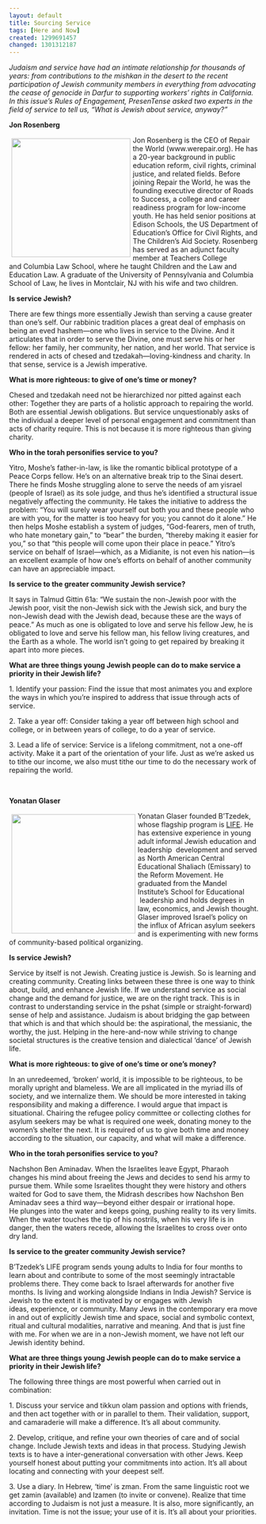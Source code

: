 ```yaml
---
layout: default
title: Sourcing Service
tags: [Here and Now]
created: 1299691457
changed: 1301312187
---
```

<p>
	<em>Judaism and service have had an intimate relationship for thousands of years: from contributions to the mishkan in the desert to the recent participation of Jewish community members in everything from advocating the cease of genocide in Darfur to supporting workers&rsquo; rights in California. In this issue&rsquo;s Rules of Engagement, PresenTense asked two experts in the field of service to tell us, &ldquo;What is Jewish about service, anyway?&rdquo;</em></p>
<p>
	<strong>Jon Rosenberg</strong></p>
<p>
	<img alt="" src="/files/5433339749_1bac1b0149_m.jpg" style="margin-left: 5px; margin-right: 5px; margin-top: 5px; margin-bottom: 5px; float: left; width: 240px; height: 240px; " />Jon Rosenberg is the CEO of Repair the World (www.werepair.org). He has a&nbsp;20-year background in public education reform, civil rights, criminal justice, and&nbsp;related fields. Before joining Repair the World, he was the founding executive&nbsp;director of Roads to Success, a college and career readiness program for&nbsp;low-income youth. He has held senior positions at Edison Schools, the US&nbsp;Department of Education&rsquo;s Office for Civil Rights, and The Children&rsquo;s Aid Society.&nbsp;Rosenberg has served as an adjunct faculty member at Teachers College and&nbsp;Columbia Law School, where he taught Children and the Law and Education Law.&nbsp;A graduate of the University of Pennsylvania and Columbia School of Law, he&nbsp;lives in Montclair, NJ with his wife and two children.</p>
<p>
	<strong>Is service Jewish?</strong></p>
<p>
	There are few things more essentially Jewish than serving a cause greater than one&rsquo;s self.&nbsp;Our rabbinic tradition places a great deal of emphasis on being an eved hashem&mdash;one&nbsp;who lives in service to the Divine. And it articulates that in order to serve the Divine, one must serve his or her fellow: her family, her community, her nation, and her world. That service is rendered in acts of chesed and tzedakah&mdash;loving-kindness and charity. In that sense, service is a Jewish imperative.&nbsp;</p>
<p>
	<strong>What is more righteous: to give of one&rsquo;s time or money?</strong></p>
<p>
	Chesed and tzedakah need not be hierarchized nor pitted against each other: Together they&nbsp;are parts of a holistic approach to repairing the world. Both are essential Jewish obligations.&nbsp;But service unquestionably asks of the individual a deeper level of personal engagement&nbsp;and commitment than acts of charity require. This is not because it is more righteous than&nbsp;giving charity.</p>
<p>
	<strong>Who in the torah personifies service to you?</strong></p>
<p>
	Yitro, Moshe&rsquo;s father-in-law, is like the romantic biblical prototype of a Peace Corps fellow. He&rsquo;s on an alternative break trip to the Sinai desert. There he finds Moshe struggling alone to serve the needs of am yisrael (people of Israel) as its sole judge, and thus he&rsquo;s identified a structural issue negatively affecting the community. He takes the initiative to address the problem: &ldquo;You will surely wear yourself out both you and these people who are with you, for the matter is too heavy for you; you cannot do it alone.&rdquo; He then helps Moshe establish a system of judges, &ldquo;God-fearers, men of truth, who hate monetary gain,&rdquo; to &ldquo;bear&rdquo; the burden, &ldquo;thereby making it easier for you,&rdquo; so that &ldquo;this people will come upon their place in peace.&rdquo;&nbsp;Yitro&rsquo;s service on behalf of Israel&mdash;which, as a Midianite, is not even his nation&mdash;is an excellent example of how one&rsquo;s efforts on behalf of another community can have an appreciable impact.</p>
<p>
	<strong>Is service to the greater community Jewish service?</strong></p>
<p>
	It says in Talmud Gittin 61a: &ldquo;We sustain the non-Jewish poor with the Jewish poor, visit&nbsp;the non-Jewish sick with the Jewish sick, and bury the non-Jewish dead with the Jewish&nbsp;dead, because these are the ways of peace.&rdquo; As much as one is obligated to love and serve his fellow Jew, he is obligated to love and serve his fellow man, his fellow living creatures, and the Earth as a whole. The world isn&rsquo;t going to get repaired by breaking it apart into more pieces.&nbsp;</p>
<p>
	<strong>What are three things young Jewish people can do to make service a priority in their Jewish&nbsp;life?</strong></p>
<p>
	1. Identify your passion: Find the issue that most animates you and explore the ways in&nbsp;which you&rsquo;re inspired to address that issue through acts of service.</p>
<p>
	2. Take a year off: Consider taking a year off between high school and college, or in between&nbsp;years of college, to do a year of service.&nbsp;</p>
<p>
	3. Lead a life of service: Service is a lifelong commitment, not a one-off activity. Make it a part of the orientation of your life. Just as we&rsquo;re asked us to tithe our income, we also must tithe our time to do the necessary work of repairing the world.</p>
<p>
	&nbsp;</p>
<p>
	<strong>Yonatan Glaser</strong></p>
<p>
	<img alt="" src="/files/yonatanglaser.jpg" style="margin-left: 5px; margin-right: 5px; margin-top: 5px; margin-bottom: 5px; float: left; width: 250px; height: 241px; " />Yonatan Glaser founded B&rsquo;Tzedek, whose flagship program is <a href="http://www.LIFEprogram.org">LIFE</a>. He has extensive experience in young adult informal Jewish education and leadership &nbsp;development and served as North American Central Educational Shaliach (Emissary) to the Reform Movement. He graduated from the Mandel Institute&rsquo;s School for Educational &nbsp;leadership and holds degrees in law, economics, and Jewish thought. Glaser improved Israel&rsquo;s policy on the influx of African asylum seekers and is experimenting with new forms of community-based political organizing.</p>
<p>
	<strong>Is service Jewish?</strong></p>
<p>
	Service by itself is not Jewish. Creating justice is Jewish. So is learning and creating community. Creating links between these three is one way to think about, build, and enhance Jewish life. If we understand service as social change and the demand for justice, we are on the right track. This is in contrast to understanding service in the pshat (simple or straight-forward) sense of help and assistance. Judaism is about bridging the gap between that which is and that which should be: the aspirational, the messianic, the worthy, the just. Helping in the here-and-now while striving to change societal structures is the creative tension and dialectical &lsquo;dance&rsquo; of Jewish life.</p>
<p>
	<strong>What is more righteous: to give of one&rsquo;s time or one&rsquo;s money?</strong></p>
<p>
	In an unredeemed, &lsquo;broken&rsquo; world, it is impossible to be righteous, to be morally upright and blameless. We are all implicated in the myriad ills of society, and we internalize them. We should be more interested in taking responsibility and making a difference. I would argue that impact is situational. Chairing the refugee policy committee or collecting clothes for asylum seekers may be what is required one week, donating money to the women&rsquo;s shelter the next. It is required of us to give both time and money according to the situation, our capacity, and what will make a difference.</p>
<p>
	<strong>Who in the torah personifies service to you?</strong></p>
<p>
	Nachshon Ben Aminadav. When the Israelites leave Egypt, Pharaoh changes his mind about&nbsp;freeing the Jews and decides to send his army to pursue them. While some Israelites thought they were history and others waited for God to save them, the Midrash describes how Nachshon Ben Aminadav sees a third way&mdash;beyond either despair or irrational hope. He&nbsp;plunges into the water and keeps going, pushing reality to its very limits. When the water&nbsp;touches the tip of his nostrils, when his very life is in danger, then the waters recede, allowing&nbsp;the Israelites to cross over onto dry land.&nbsp;</p>
<p>
	<strong>Is service to the greater community Jewish service?</strong></p>
<p>
	B&rsquo;Tzedek&rsquo;s LIFE program sends young adults to India for four months to learn about and&nbsp;contribute to some of the most seemingly intractable problems there. They come back to&nbsp;Israel afterwards for another five months. Is living and working alongside Indians in India&nbsp;Jewish? Service is Jewish to the extent it is motivated by or engages with Jewish ideas,&nbsp;experience, or community. Many Jews in the contemporary era move in and out of explicitly&nbsp;Jewish time and space, social and symbolic context, ritual and cultural modalities, narrative&nbsp;and meaning. And that is just fine with me. For when we are in a non-Jewish moment, we have not left our Jewish identity behind.</p>
<p>
	<strong>What are three things young Jewish people can do to make service a priority in their Jewish&nbsp;life?</strong></p>
<p>
	The following three things are most powerful when carried out in combination:</p>
<p>
	1. Discuss your service and tikkun olam passion and options with friends, and then act together with or in parallel to them. Their validation, support, and camaraderie will make a&nbsp;difference. It&rsquo;s all about community.&nbsp;</p>
<p>
	2. Develop, critique, and refine your own theories of care and of social change. Include&nbsp;Jewish texts and ideas in that process. Studying Jewish texts is to have a inter-generational&nbsp;conversation with other Jews. Keep yourself honest about putting your commitments into&nbsp;action. It&rsquo;s all about locating and connecting with your deepest self.</p>
<p>
	3. Use a diary. In Hebrew, &lsquo;time&rsquo; is zman. From the same linguistic root we get zamin (available) and lzamen (to invite or convene). Realize that time according to Judaism is not&nbsp;just a measure. It is also, more significantly, an invitation. Time is not the issue; your use of it&nbsp;is. It&rsquo;s all about your priorities.</p>
